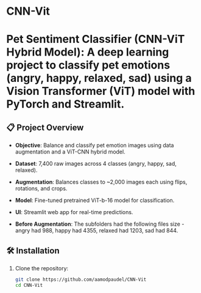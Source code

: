 # CNN-Vit
# Pet Sentiment Classifier (CNN-ViT Hybrid Model):  A deep learning project to classify pet emotions (angry, happy, relaxed, sad) using a Vision Transformer (ViT) model with PyTorch and Streamlit.


## 📋 Project Overview
- **Objective**: Balance and classify pet emotion images using data augmentation and a ViT-CNN hybrid model.
- **Dataset**: 7,400 raw images across 4 classes (angry, happy, sad, relaxed).
- **Augmentation**: Balances classes to ~2,000 images each using flips, rotations, and crops.
- **Model**: Fine-tuned pretrained ViT-b-16 model for classification.
- **UI**: Streamlit web app for real-time predictions.

- **Before Augmentation**: The subfolders had the following files size - angry had 988,
happy had 4355, relaxed had 1203, sad had 844.

## 🛠 Installation
1. Clone the repository:
   ```bash
   git clone https://github.com/aamodpaudel/CNN-Vit
   cd CNN-Vit
